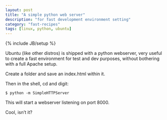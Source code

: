 ```yaml
---
layout: post
title: "A simple python web server"
description: "for fast development environment setting"
category: "fast-recipes"
tags: [linux, python, ubuntu]
---
```

{% include JB/setup %}


Ubuntu (like other distros) is shipped with a python webserver, very useful to create a fast environment for test and dev purposes, without bothering with a full Apache setup.

Create a folder and save an index.html within it.

Then in the shell, cd and digit:

    $ python -m SimpleHTTPServer

This will start a webserver listening on port 8000.

Cool, isn’t it?